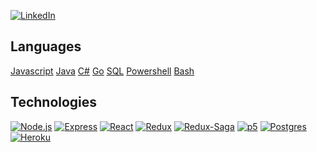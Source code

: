 [![LinkedIn][linkedin-shield]][linkedin-url]

<h2>
Languages
</h2>

[Javascript][Javascript] [Java][Java] [C#][C#] [Go][Go] [SQL][SQL] [Powershell][Powershell] [Bash][Bash]

<h2>
Technologies
</h2>

[![Node.js][Node.js]][Node-url] [![Express][Express.js]][Express-url] [![React][React.js]][React-url] [![Redux][Redux]][Redux-url] [![Redux-Saga][Reduxsaga]][Reduxsaga-url] [![p5][p5.js]][p5-url] [![Postgres][postgres]][postgres-url] [![Heroku][heroku]][heroku-url]

<!-- MARKDOWN LINKS & IMAGES -->
<!-- https://www.markdownguide.org/basic-syntax/#reference-style-links -->
[product-screenshot]: https://https://github.com/sollambert/cloud-quest/blob/main/documentation/images/cloud_quest_screenshot.png
[license-shield]: https://img.shields.io/github/license/sollambert/cloud-quest.svg?style=for-the-badge
[license-url]: https://github.com/sollambert/cloud-quest/blob/main/LICENSE.TXT
[linkedin-shield]: https://img.shields.io/badge/-LinkedIn-black.svg?style=for-the-badge&logo=linkedin&colorB=555
[linkedin-url]: https://linkedin.com/in/sollambert
[p5.js]: https://img.shields.io/badge/p5.js-30333a?style=for-the-badge&logo=p5dotjs&logoColor=F3245C
[p5-url]: https://p5js.org/
[Node.js]: https://img.shields.io/badge/Node.js-30333a?style=for-the-badge&logo=nodedotjs&logoColor=4FA34D
[Node-url]: https://nodejs.org/
[Express.js]: https://img.shields.io/badge/Express.js-30333a?style=for-the-badge&logo=express&logoColor=36CAFC
[Express-url]: https://expressjs.com/
[postgres]: https://img.shields.io/badge/Postgres-20232A?style=for-the-badge&logo=postgresql&logoColor=2C6790
[postgres-url]: https://www.postgresql.org/
[Redux]: https://img.shields.io/badge/Redux-30333a?style=for-the-badge&logo=redux&logoColor=7747BA
[Redux-url]: https://redux.js.org/
[Reduxsaga]: https://img.shields.io/badge/Redux-Sagas-30333a?style=for-the-badge&logo=reduxsaga&logoColor=82D473
[Reduxsaga-url]: https://redux-saga.js.org/
[heroku]: https://img.shields.io/badge/Heroku-20232a?style=for-the-badge&logo=heroku&logoColor=604888
[heroku-url]: https://www.heroku.com/
[React.js]: https://img.shields.io/badge/React-20232A?style=for-the-badge&logo=react&logoColor=61DAFB
[React-url]: https://reactjs.org/

<!-- Languages -->
[Javascript]: https://img.shields.io/badge/Javascript-20232A?style=for-the-badge&logo=javascript&logoColor=61DAFB
[Java]: https://img.shields.io/badge/Java-20232A?style=for-the-badge&logo=oracle&logoColor=61DAFB
[C#]: https://img.shields.io/badge/C#-20232A?style=for-the-badge&logo=csharp&logoColor=61DAFB
[Go]: https://img.shields.io/badge/Go-20232A?style=for-the-badge&logo=go&logoColor=61DAFB
[SQL]: https://img.shields.io/badge/SQL-20232A?style=for-the-badge&logo=sql&logoColor=61DAFB
[Powershell]: https://img.shields.io/badge/Powershell-20232A?style=for-the-badge&logo=powershell&logoColor=61DAFB
[Bash]: https://img.shields.io/badge/Bash-20232A?style=for-the-badge&logo=gnubash&logoColor=61DAFB